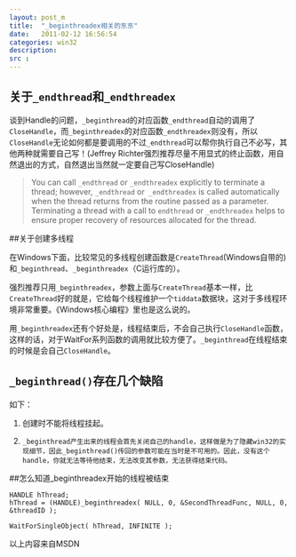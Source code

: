 ```yaml
---
layout: post_m
title:  "_beginthreadex相关的东东"
date:   2011-02-12 16:56:54
categories: win32
description:  
src :  
---
```


## 关于`_endthread`和`_endthreadex`

谈到Handle的问题，`_beginthread`的对应函数`_endthread`自动的调用了`CloseHandle`，而`_beginthreadex`的对应函数`_endthreadex`则没有，所以`CloseHandle`无论如何都是要调用的不过`_endthread`可以帮你执行自己不必写，其他两种就需要自己写！(Jeffrey   Richter强烈推荐尽量不用显式的终止函数，用自然退出的方式，自然退出当然就一定要自己写CloseHandle) 

 

>You can call `_endthread` or `_endthreadex` explicitly to terminate a thread; however, `_endthread` or` _endthreadex` is called automatically when the thread returns from the routine passed as a parameter. Terminating a thread with a call to `endthread` or `_endthreadex` helps to ensure proper recovery of resources allocated for the thread.

##关于创建多线程

在Windows下面，比较常见的多线程创建函数是`CreateThread`(Windows自带的)和`_beginthread`、`_beginthreadex`（C运行库的）。

强烈推荐只用`_beginthreadex`，参数上面与`CreateThread`基本一样，比`CreateThread`好的就是，它给每个线程维护一个`tiddata`数据块，这对于多线程环境非常重要。《Windows核心编程》里也是这么说的。

用`_beginthreadex`还有个好处是，线程结束后，不会自己执行`CloseHandle`函数，这样的话，对于WaitFor系列函数的调用就比较方便了。`_beginthread`在线程结束的时候是会自己`CloseHandle`。

## `_beginthread()`存在几个缺陷
如下： 

1. 创建时不能将线程挂起。 
2.     _beginthread产生出来的线程会首先关闭自己的handle，这样做是为了隐藏win32的实现细节，因此_beginthread()传回的参数可能在当时是不可用的。因此，没有这个handle，你就无法等待他结束，无法改变其参数，无法获得结束代码。 


##怎么知道_beginthreadex开始的线程被结束

    HANDLE hThread;
	hThread = (HANDLE)_beginthreadex( NULL, 0, &SecondThreadFunc, NULL, 0, &threadID );

    WaitForSingleObject( hThread, INFINITE );
 
以上内容来自MSDN